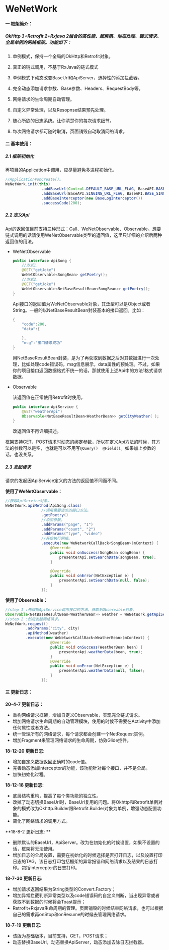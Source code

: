 # WeNetWork
#### 一 框架简介：

##### OkHttp 3+Retrofit 2+Rxjava 2组合的高性能、超解耦、动态处理、链式请求、全局单例的网络框架。功能如下：   

1. 单例模式，保持一个全局的OkHttp和Retrofit对象。 

2. 真正的链式调用，不基于RxJava的链式模式
3. 单例模式下动态改变BaseUrl和ApiServer，选择性的添加拦截器。
4. 完全动态添加请求参数、Base参数、Headers、RequestBody等。
5. 网络请求的生命周期自动管理。
6. 自定义异常处理，以及Resopnse结果预先处理。
7. 随心所欲的日志系统。让你清楚你的每次请求细节。
8. 每次网络请求都可随时取消，页面销毁自动取消网络请求。

#### 二 基本使用：

##### 2.1 框架初始化

再项目的Application中调用，应尽量避免多进程初始化。

```java
//Application#onCreate()。 
WeNetWork.init(this)
                .addBaseUrl(Control.DEFAULT_BASE_URL_FLAG, BaseAPI.BASE_URL)
                .addBaseUrl(BaseAPI.SINGING_URL_FLAG, BaseAPI.BASE_SINGING_URL)
                .addBaseInterceptor(new BaseLogInterceptor())
                .successCode(200);
```

##### 2.2 定义Api

Api的返回值目前支持三种形式：Call、WeNetObservable、Observable。想要链式调用的话请使用WeNetObservable类型的返回值，这里只详细的介绍后两种返回值的用法。

* WeNetObservable

  ```java
  public interface ApiSong {
      //方式1.
      @GET("getJoke")
      WeNetObservable<SongBean> getPoetry();
      //方式2.
      @GET("getJoke")
      WeNetObservable<NetBaseResultBean<SongBean>> getPoetry();
  }
  ```

  Api接口的返回值为WeNetObservable对象，其泛型可以是Object或者String。一般的以NetBaseResultBean封装基本的接口返回。比如：

  ```java
  {
      "code":200,
      "data":{
  
      },
      "msg":"接口请求成功"
  }
  ```

  用NetBaseResultBean封装，是为了再获取到数据之后对其数据进行一次处理，比如处理code错误码，msg信息展示，data属性的预处理。不过，如果你的项目接口返回数据格式不统一的话，那就使用上述Api中的方法1格式请求数据。

* Observable

  该返回值在正常使用Retrofit时使用。

  ```java
  public interface ApiService {
      @GET("weatherApi")
      Observable<NetBaseResultBean<WeatherBean>> getCityWeather( );
  }
  ```

  改返回值不再详细描述。

框架支持GET、POST请求时动态的绑定参数，所以在定义Api方法的时候，其方法的参数可以是空，也就是可以不用写`@Query()  @Field()`。如果加上参数的话，也没关系。

##### 2.3 发起请求

请求的发起因ApiService定义的方法的返回值不同而不同。

**使用了WeNetObservable：** 

```java
//获取ApiService对象。  
WeNetWork.apiMethod(ApiSong.class)
                //调用需要请求的接口方法。
                .getPoetry()
                //添加参数。
                .addParams("page", "1")
                .addParams("count", "2")
                .addParams("type", "video")
                //开始执行网络。
                .execute(new WeNetworkCallBack<SongBean>(mContext) {
                    @Override
                    public void onSuccess(SongBean songBean) {
                        presenterApi.setSearchData(songBean, true);
                    }

                    @Override
                    public void onError(NetException e) {
                        presenterApi.setSearchData(null, false);
                    }
                });
```

**使用了Observable：**  

```java
//step 1 :先根据ApiService调用接口的方法，获取到Observable对象。
Observable<NetBaseResultBean<WeatherBean>> weather = WeNetWork.getApiServiceInstance(ApiService.class).getCityWeather();
//step 2 :然后发起网络请求。
WeNetWork.request()
         .addParams("city", city)
         .apiMethod(weather)
         .execute(new WeNetworkCallBack<WeatherBean>(mContext) {
                    @Override
                    public void onSuccess(WeatherBean bean) {
                        presenterApi.weatherData(bean, true);
                    }
                    @Override
                    public void onError(NetException e) {
                        presenterApi.weatherData(null, false);
                    }
                });
```



 

#### 三 更新日志：

**20-4-7 更新日志：** 

* 重构网络请求框架，增加自定义Observable，实现完全链式请求。
* 增加网络请求生命周期的自动管理模块，使用的时候不需要在Activity中添加任何属性或者方法。
* 统一管理所有的网络请求，每个请求都会创建一个NetRequest实例。
* 增加Fragment来管理网络请求的生命周期，仿效Glide控件。

**18-12-20 更新日志:** 

- 增加自定义数据返回正确时的code值。
- 完善动态添加Interceptor的功能，该功能针对每个接口，并不是全局。
- 加快初始化过程。

**18-12-18 更新日志:** 

* 底层结构重构，提高了每个类功能的独立性。
* 改掉了动态切换BaseUrl时，BaseUrl复用的问题。将Okhttp和Retrofit单例对象的模式改为Okhttp.Builder跟Retrofit.Builder对象为单例，增强动态配置功能。
* 简化了网络请求的调用方式。   

**18-8-2 更新日志:   ** 

* 删除默认的BaseUrl，ApiServer。改为在初始化的时候设置，如果不设置的话，框架将无法使用。   
* 增加日志的全局设置，需要在初始化的时候选择是否打开日志，以及设置打印日志的TAG。该日志打印包括框架的异常报错和网络请求以及结果的日志打印。包括Intercepter的日志打印。

**18-7-30 更新日志:**    

* 增加请求返回结果为String类型的Convert.Factory；
* 增加异常拦截判断异常类型以及code错误码的自定义判断，当出现异常或者获取不到数据的时候将会Toast提示；
* Retrofit+Rxjava生命周期的管理。页面销毁的时候结束网络请求，也可以根据自己的需求再onStop和onResume的时候去管理网络请求。

**18-7-19 更新日志:**    

* 该版为基础版本，目前支持，GET，POST请求；   
* 动态替换BaseUrl，动态替换ApiServer，动态添加去除日志拦截器。  


​     


